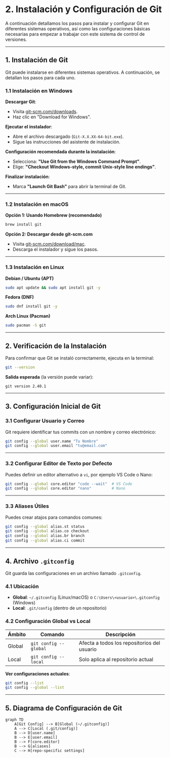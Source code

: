 # 2. Instalación y Configuración de Git

A continuación detallamos los pasos para instalar y configurar Git en diferentes sistemas operativos, así como las configuraciones básicas necesarias para empezar a trabajar con este sistema de control de versiones.

---

## 1. Instalación de Git

Git puede instalarse en diferentes sistemas operativos. A continuación, se detallan los pasos para cada uno.

### 1.1 Instalación en Windows

**Descargar Git**:  
- Visita [git-scm.com/downloads](https://git-scm.com/downloads).  
- Haz clic en "Download for Windows".

**Ejecutar el instalador**:  
- Abre el archivo descargado (`Git-X.X.XX-64-bit.exe`).  
- Sigue las instrucciones del asistente de instalación.

**Configuración recomendada durante la instalación**:  
- Selecciona: **"Use Git from the Windows Command Prompt"**.  
- Elige: **"Checkout Windows-style, commit Unix-style line endings"**.

**Finalizar instalación**:  
- Marca **"Launch Git Bash"** para abrir la terminal de Git.

---

### 1.2 Instalación en macOS

**Opción 1: Usando Homebrew (recomendado)**

```sh
brew install git
```

**Opción 2: Descargar desde git-scm.com**  
- Visita [git-scm.com/download/mac](https://git-scm.com/download/mac).  
- Descarga el instalador y sigue los pasos.

---

### 1.3 Instalación en Linux

**Debian / Ubuntu (APT)**

```sh
sudo apt update && sudo apt install git -y
```

**Fedora (DNF)**

```sh
sudo dnf install git -y
```

**Arch Linux (Pacman)**

```sh
sudo pacman -S git
```

---

## 2. Verificación de la Instalación

Para confirmar que Git se instaló correctamente, ejecuta en la terminal:

```sh
git --version
```

**Salida esperada** (la versión puede variar):

```
git version 2.40.1
```

---

## 3. Configuración Inicial de Git

### 3.1 Configurar Usuario y Correo

Git requiere identificar tus commits con un nombre y correo electrónico:

```sh
git config --global user.name "Tu Nombre"
git config --global user.email "tu@email.com"
```

---

### 3.2 Configurar Editor de Texto por Defecto

Puedes definir un editor alternativo a `vi`, por ejemplo VS Code o Nano:

```sh
git config --global core.editor "code --wait"  # VS Code
git config --global core.editor "nano"         # Nano
```

---

### 3.3 Aliases Útiles

Puedes crear atajos para comandos comunes:

```sh
git config --global alias.st status
git config --global alias.co checkout
git config --global alias.br branch
git config --global alias.ci commit
```

---

## 4. Archivo `.gitconfig`

Git guarda las configuraciones en un archivo llamado `.gitconfig`.

### 4.1 Ubicación

- **Global**: `~/.gitconfig` (Linux/macOS) o `C:\Users\<usuario>\.gitconfig` (Windows)  
- **Local**: `.git/config` (dentro de un repositorio)

### 4.2 Configuración Global vs Local

| Ámbito  | Comando               | Descripción                              |
|---------|------------------------|------------------------------------------|
| Global  | `git config --global` | Afecta a todos los repositorios del usuario |
| Local   | `git config --local`  | Solo aplica al repositorio actual       |

**Ver configuraciones actuales**:

```sh
git config --list
git config --global --list
```

---

## 5. Diagrama de Configuración de Git

```mermaid
graph TD
    A[Git Config] --> B[Global (~/.gitconfig)]
    A --> C[Local (.git/config)]
    B --> D[user.name]
    B --> E[user.email]
    B --> F[core.editor]
    B --> G[aliases]
    C --> H[repo-specific settings]
```




